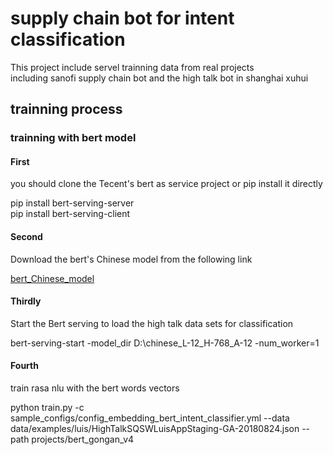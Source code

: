 
# supply chain bot for intent classification<br>
This project include servel trainning data from real projects<br>
including sanofi supply chain bot and the high talk bot in shanghai xuhui<br>

## trainning process<br>
### trainning with bert model<br>

#### First <br>

you should clone the Tecent's bert as service project or pip install it directly<br>

pip install bert-serving-server<br>
pip install bert-serving-client<br>


#### Second <br>
Download the bert's Chinese model from the following link<br>

[bert_Chinese_model](https://storage.googleapis.com/bert_models/2018_11_03/chinese_L-12_H-768_A-12.zip)


#### Thirdly<br>
Start the Bert serving to load the high talk data sets for classification<br>

bert-serving-start -model_dir D:\chinese_L-12_H-768_A-12 -num_worker=1<br>




#### Fourth<br>
train rasa nlu with the bert words vectors

python train.py -c sample_configs/config_embedding_bert_intent_classifier.yml --data data/examples/luis/HighTalkSQSWLuisAppStaging-GA-20180824.json --path projects/bert_gongan_v4


